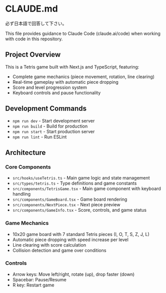 # CLAUDE.md

必ず日本語で回答して下さい。

This file provides guidance to Claude Code (claude.ai/code) when working with code in this repository.

## Project Overview

This is a Tetris game built with Next.js and TypeScript, featuring:
- Complete game mechanics (piece movement, rotation, line clearing)
- Real-time gameplay with automatic piece dropping
- Score and level progression system
- Keyboard controls and pause functionality

## Development Commands

- `npm run dev` - Start development server
- `npm run build` - Build for production
- `npm run start` - Start production server
- `npm run lint` - Run ESLint

## Architecture

### Core Components
- `src/hooks/useTetris.ts` - Main game logic and state management
- `src/types/tetris.ts` - Type definitions and game constants
- `src/components/TetrisGame.tsx` - Main game component with keyboard handling
- `src/components/GameBoard.tsx` - Game board rendering
- `src/components/NextPiece.tsx` - Next piece preview
- `src/components/GameInfo.tsx` - Score, controls, and game status

### Game Mechanics
- 10x20 game board with 7 standard Tetris pieces (I, O, T, S, Z, J, L)
- Automatic piece dropping with speed increase per level
- Line clearing with score calculation
- Collision detection and game over conditions

### Controls
- Arrow keys: Move left/right, rotate (up), drop faster (down)
- Spacebar: Pause/Resume
- R key: Restart game
